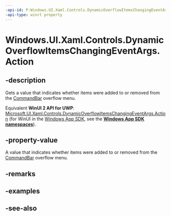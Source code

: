 ```yaml
---
-api-id: P:Windows.UI.Xaml.Controls.DynamicOverflowItemsChangingEventArgs.Action
-api-type: winrt property
---
```


<!-- Property syntax
public Windows.UI.Xaml.Controls.CommandBarDynamicOverflowAction Action { get; }
-->

# Windows.UI.Xaml.Controls.DynamicOverflowItemsChangingEventArgs.Action

## -description
Gets a value that indicates whether items were added to or removed from the [CommandBar](commandbar.md) overflow menu.

Equivalent **WinUI 2 API for UWP**: [Microsoft.UI.Xaml.Controls.DynamicOverflowItemsChangingEventArgs.Action](/windows/winui/api/microsoft.ui.xaml.controls.dynamicoverflowitemschangingeventargs.action) (for WinUI in the [Windows App SDK](/windows/apps/windows-app-sdk/), see the **[Windows App SDK namespaces](/windows/windows-app-sdk/api/winrt/)**).

## -property-value
A value that indicates whether items were added to or removed from the [CommandBar](commandbar.md) overflow menu.

## -remarks

## -examples

## -see-also
